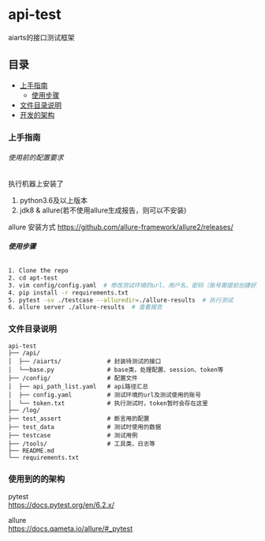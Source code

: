 # api-test
aiarts的接口测试框架

## 目录

- [上手指南](#上手指南)
  - [使用步骤](#使用步骤)
- [文件目录说明](#文件目录说明)
- [开发的架构](#开发的架构)
  
### 上手指南

###### 使用前的配置要求
执行机器上安装了
1. python3.6及以上版本
2. jdk8 & allure(若不使用allure生成报告，则可以不安装)

allure 安装方式 https://github.com/allure-framework/allure2/releases/

###### **使用步骤**

```sh
1. Clone the repo
2. cd apt-test
3. vim config/config.yaml  # 修改测试环境的url、用户名、密码（账号需提前创建好）
4. pip install -r requirements.txt
5. pytest -sv ./testcase --alluredir=./allure-results  # 执行测试
6. allure server ./allure-results  # 查看报告
```

### 文件目录说明


```
api-test
├── /api/
│  ├── /aiarts/             # 封装待测试的接口
│  └──base.py               # base类，处理配置、session、token等
├── /config/                # 配置文件 
│  ├── api_path_list.yaml   # api路径汇总
│  ├── config.yaml          # 测试环境的url及测试使用的账号
│  └── token.txt            # 执行测试时，token暂时会存在这里
├── /log/                   
├── test_assert             # 断言用的配置
├── test_data               # 测试时使用的数据
├── testcase                # 测试用例
├── /tools/                 # 工具类，日志等
├── README.md
└── requirements.txt
```

### 使用到的的架构 

pytest   
https://docs.pytest.org/en/6.2.x/

allure   
https://docs.qameta.io/allure/#_pytest